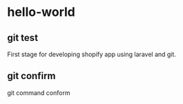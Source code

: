 # hello-world

## git test

First stage for developing shopify app using laravel and git.

## git confirm

git command conform
